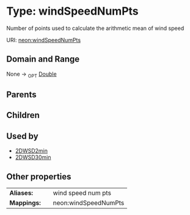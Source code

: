 
# Type: windSpeedNumPts


Number of points used to calculate the arithmetic mean of wind speed

URI: [neon:windSpeedNumPts](https://data.neonscience.org/windSpeedNumPts)


## Domain and Range

None ->  <sub>OPT</sub> [Double](types/Double.md)

## Parents


## Children


## Used by

 * [2DWSD2min](2DWSD2min.md)
 * [2DWSD30min](2DWSD30min.md)

## Other properties

|  |  |  |
| --- | --- | --- |
| **Aliases:** | | wind speed num pts |
| **Mappings:** | | neon:windSpeedNumPts |


